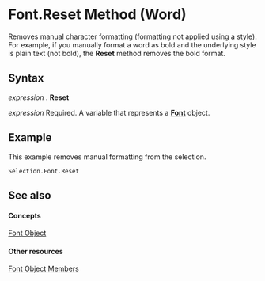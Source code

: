 
# Font.Reset Method (Word)

Removes manual character formatting (formatting not applied using a style). For example, if you manually format a word as bold and the underlying style is plain text (not bold), the  **Reset** method removes the bold format.


## Syntax

 _expression_ . **Reset**

 _expression_ Required. A variable that represents a **[Font](bc97f4df-fc81-d6c8-e99a-d50dc793b7ae.md)** object.


## Example

This example removes manual formatting from the selection.


```
Selection.Font.Reset
```


## See also


#### Concepts


[Font Object](bc97f4df-fc81-d6c8-e99a-d50dc793b7ae.md)
#### Other resources


[Font Object Members](04a3c706-4062-09bc-70d9-cef3748a7d57.md)
